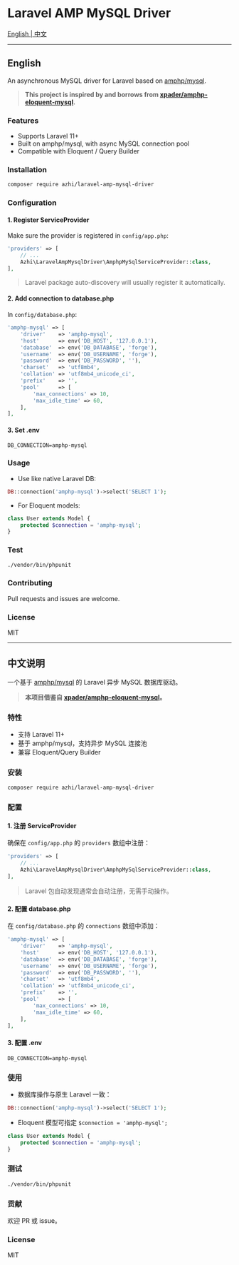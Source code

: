 # Laravel AMP MySQL Driver

[English | 中文](#中文说明)

---

## English

An asynchronous MySQL driver for Laravel based on [amphp/mysql](https://github.com/amphp/mysql).

> **This project is inspired by and borrows from [xpader/amphp-eloquent-mysql](https://github.com/xpader/amphp-eloquent-mysql).**

### Features
- Supports Laravel 11+
- Built on amphp/mysql, with async MySQL connection pool
- Compatible with Eloquent / Query Builder

### Installation

```bash
composer require azhi/laravel-amp-mysql-driver
```

### Configuration

#### 1. Register ServiceProvider

Make sure the provider is registered in `config/app.php`:

```php
'providers' => [
    // ...
    Azhi\LaravelAmpMysqlDriver\AmphpMySqlServiceProvider::class,
],
```

> Laravel package auto-discovery will usually register it automatically.

#### 2. Add connection to database.php

In `config/database.php`:

```php
'amphp-mysql' => [
    'driver'    => 'amphp-mysql',
    'host'      => env('DB_HOST', '127.0.0.1'),
    'database'  => env('DB_DATABASE', 'forge'),
    'username'  => env('DB_USERNAME', 'forge'),
    'password'  => env('DB_PASSWORD', ''),
    'charset'   => 'utf8mb4',
    'collation' => 'utf8mb4_unicode_ci',
    'prefix'    => '',
    'pool'      => [
        'max_connections' => 10,
        'max_idle_time' => 60,
    ],
],
```

#### 3. Set .env

```
DB_CONNECTION=amphp-mysql
```

### Usage

- Use like native Laravel DB:

```php
DB::connection('amphp-mysql')->select('SELECT 1');
```

- For Eloquent models:

```php
class User extends Model {
    protected $connection = 'amphp-mysql';
}
```

### Test

```bash
./vendor/bin/phpunit
```

### Contributing
Pull requests and issues are welcome.

### License
MIT

---

## 中文说明

一个基于 [amphp/mysql](https://github.com/amphp/mysql) 的 Laravel 异步 MySQL 数据库驱动。

> **本项目借鉴自 [xpader/amphp-eloquent-mysql](https://github.com/xpader/amphp-eloquent-mysql)。**

### 特性
- 支持 Laravel 11+
- 基于 amphp/mysql，支持异步 MySQL 连接池
- 兼容 Eloquent/Query Builder

### 安装

```bash
composer require azhi/laravel-amp-mysql-driver
```

### 配置

#### 1. 注册 ServiceProvider

确保在 `config/app.php` 的 `providers` 数组中注册：

```php
'providers' => [
    // ...
    Azhi\LaravelAmpMysqlDriver\AmphpMySqlServiceProvider::class,
],
```

> Laravel 包自动发现通常会自动注册，无需手动操作。

#### 2. 配置 database.php

在 `config/database.php` 的 `connections` 数组中添加：

```php
'amphp-mysql' => [
    'driver'    => 'amphp-mysql',
    'host'      => env('DB_HOST', '127.0.0.1'),
    'database'  => env('DB_DATABASE', 'forge'),
    'username'  => env('DB_USERNAME', 'forge'),
    'password'  => env('DB_PASSWORD', ''),
    'charset'   => 'utf8mb4',
    'collation' => 'utf8mb4_unicode_ci',
    'prefix'    => '',
    'pool'      => [
        'max_connections' => 10,
        'max_idle_time' => 60,
    ],
],
```

#### 3. 配置 .env

```
DB_CONNECTION=amphp-mysql
```

### 使用

- 数据库操作与原生 Laravel 一致：

```php
DB::connection('amphp-mysql')->select('SELECT 1');
```

- Eloquent 模型可指定 `$connection = 'amphp-mysql';`

```php
class User extends Model {
    protected $connection = 'amphp-mysql';
}
```

### 测试

```bash
./vendor/bin/phpunit
```

### 贡献
欢迎 PR 或 issue。

### License
MIT
